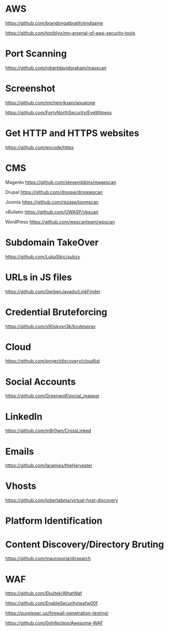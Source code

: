 # AWS
https://github.com/brandongalbraith/endgame

https://github.com/toniblyx/my-arsenal-of-aws-security-tools

# Port Scanning
https://github.com/robertdavidgraham/masscan

# Screenshot
https://github.com/michenriksen/aquatone

https://github.com/FortyNorthSecurity/EyeWitness

# Get HTTP and HTTPS websites
https://github.com/encode/httpx

# CMS
Magento	https://github.com/steverobbins/magescan

Drupal	https://github.com/droope/droopescan

Joomla	https://github.com/rezasp/joomscan

vBulletin	https://github.com/OWASP/vbscan

WordPress	https://github.com/wpscanteam/wpscan

# Subdomain TakeOver
https://github.com/LukaSikic/subzy

# URLs in JS files
https://github.com/GerbenJavado/LinkFinder

# Credential Bruteforcing
https://github.com/x90skysn3k/brutespray

# Cloud
https://github.com/projectdiscovery/cloudlist

# Social Accounts
https://github.com/Greenwolf/social_mapper

# LinkedIn
https://github.com/m8r0wn/CrossLinked

# Emails
https://github.com/laramies/theHarvester

# Vhosts
https://github.com/jobertabma/virtual-host-discovery

# Platform Identification

# Content Discovery/Directory Bruting
https://github.com/maurosoria/dirsearch

# WAF
https://github.com/Ekultek/WhatWaf

https://github.com/EnableSecurity/wafw00f

https://purplesec.us/firewall-penetration-testing/

https://github.com/0xInfection/Awesome-WAF

